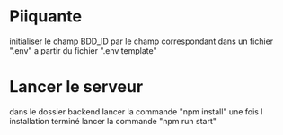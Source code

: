 # Piiquante
initialiser le champ BDD_ID par le champ correspondant dans un fichier ".env" a partir du fichier ".env template" 
# Lancer le serveur 
 dans le dossier backend lancer la commande "npm install" une fois l installation terminé lancer la commande  "npm run start"

